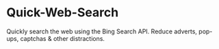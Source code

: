 # Quick-Web-Search
Quickly search the web using the Bing Search API. Reduce adverts, pop-ups, captchas &amp; other distractions.
